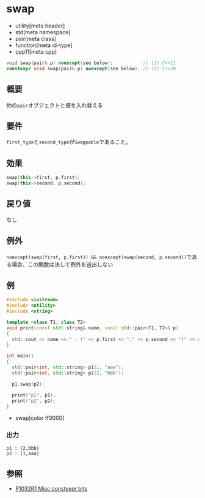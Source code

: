# swap
* utility[meta header]
* std[meta namespace]
* pair[meta class]
* function[meta id-type]
* cpp11[meta cpp]

```cpp
void swap(pair& p) noexcept(see below);           // (1) C++11
constexpr void swap(pair& p) noexcept(see below); // (1) C++20
```

## 概要
他の`pair`オブジェクトと値を入れ替える


## 要件
`first_type`と`second_type`が`Swappable`であること。


## 効果
```cpp
swap(this->first, p.first);
swap(this->second, p.second);
```


## 戻り値
なし


## 例外
`noexcept(swap(first, p.first)) && noexcept(swap(second, p.second))`である場合、この関数は決して例外を送出しない


## 例
```cpp example
#include <iostream>
#include <utility>
#include <string>

template <class T1, class T2>
void print(const std::string& name, const std::pair<T1, T2>& p)
{
  std::cout << name << " : (" << p.first << "," << p.second << ")" << std::endl;
}

int main()
{
  std::pair<int, std::string> p1(1, "aaa");
  std::pair<int, std::string> p2(2, "bbb");

  p1.swap(p2);

  print("p1", p1);
  print("p2", p2);
}
```
* swap[color ff0000]

### 出力
```
p1 : (2,bbb)
p2 : (1,aaa)
```

## 参照
- [P1032R1 Misc constexpr bits](http://www.open-std.org/jtc1/sc22/wg21/docs/papers/2018/p1032r1.html)
